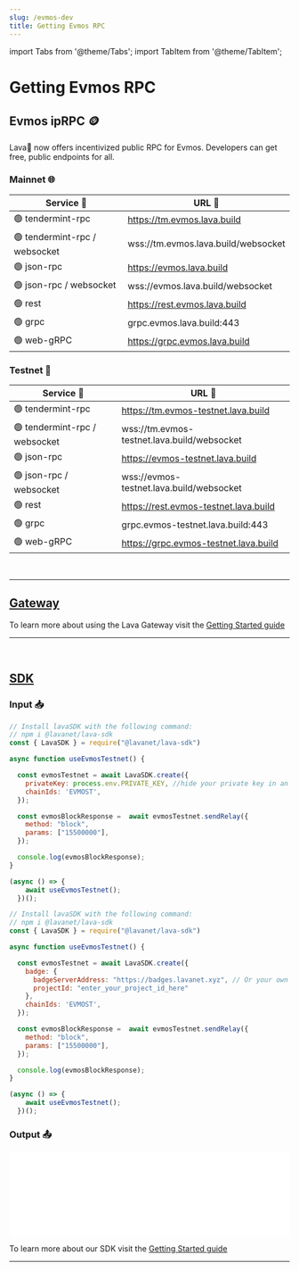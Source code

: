 ```yaml
---
slug: /evmos-dev
title: Getting Evmos RPC
---
```


import Tabs from '@theme/Tabs';
import TabItem from '@theme/TabItem';

# Getting Evmos RPC

## Evmos ipRPC 🪙
Lava🌋 now offers incentivized public RPC for Evmos. Developers can get free, public endpoints for all.

### Mainnet 🌐

| Service 🔌          | URL 🔗                                 |
|---------------------|----------------------------------------|
| 🟢 tendermint-rpc    | https://tm.evmos.lava.build            |
| 🟢 tendermint-rpc / websocket | wss://tm.evmos.lava.build/websocket |
| 🟢 json-rpc          | https://evmos.lava.build               |
| 🟢 json-rpc / websocket | wss://evmos.lava.build/websocket     |
| 🟢 rest              | https://rest.evmos.lava.build          |
| 🟢 grpc              | grpc.evmos.lava.build:443              |
| 🟢 web-gRPC          | https://grpc.evmos.lava.build          |


### Testnet 🧪

| Service 🔌                  | URL 🔗                                    |
|-----------------------------|-------------------------------------------|
| 🟢 tendermint-rpc            | https://tm.evmos-testnet.lava.build       |
| 🟢 tendermint-rpc / websocket | wss://tm.evmos-testnet.lava.build/websocket |
| 🟢 json-rpc                  | https://evmos-testnet.lava.build          |
| 🟢 json-rpc / websocket      | wss://evmos-testnet.lava.build/websocket  |
| 🟢 rest                      | https://rest.evmos-testnet.lava.build     |
| 🟢 grpc                      | grpc.evmos-testnet.lava.build:443         |
| 🟢 web-gRPC                  | https://grpc.evmos-testnet.lava.build     |


<br />
<hr />

## [Gateway](https://gateway.lavanet.xyz/?utm_source=evmos-dev&utm_medium=docs&utm_campaign=docs-to-gateway)

To learn more about using the Lava Gateway visit the [Getting Started guide](https://docs.lavanet.xyz/gateway-getting-started?utm_source=evmos-dev&utm_medium=docs&utm_campaign=docs-to-docs)

<hr />
<br />

## [SDK](https://github.com/lavanet/lava-sdk)

### Input 📥

<Tabs>
<TabItem value="backend" label="BackEnd">

```jsx
// Install lavaSDK with the following command:
// npm i @lavanet/lava-sdk
const { LavaSDK } = require("@lavanet/lava-sdk")

async function useEvmosTestnet() {

  const evmosTestnet = await LavaSDK.create({
    privateKey: process.env.PRIVATE_KEY, //hide your private key in an environmental variable
    chainIds: 'EVMOST',
  });

  const evmosBlockResponse =  await evmosTestnet.sendRelay({
    method: "block",
    params: ["15500000"],
  });

  console.log(evmosBlockResponse);
}

(async () => {
    await useEvmosTestnet();
  })();
```
</TabItem>
<TabItem value="frontend" label="FrontEnd">

```jsx
// Install lavaSDK with the following command:
// npm i @lavanet/lava-sdk
const { LavaSDK } = require("@lavanet/lava-sdk")

async function useEvmosTestnet() {

  const evmosTestnet = await LavaSDK.create({
    badge: {
      badgeServerAddress: "https://badges.lavanet.xyz", // Or your own Badge-Server URL 
      projectId: "enter_your_project_id_here" 
    },
    chainIds: 'EVMOST',
  });

  const evmosBlockResponse =  await evmosTestnet.sendRelay({
    method: "block",
    params: ["15500000"],
  });

  console.log(evmosBlockResponse);
}

(async () => {
    await useEvmosTestnet();
  })();
```

</TabItem>
</Tabs>

### Output 📤

<iframe width="100%" src="/img/chains/evmos_call.webm" frameborder="0" allow="autoplay; encrypted-media; gyroscope; picture-in-picture" allowfullscreen></iframe>

To learn more about our SDK visit the [Getting Started guide](https://docs.lavanet.xyz/sdk-getting-started?utm_source=getting-evmos-rpc&utm_medium=docs&utm_campaign=docs-to-docs)

<hr />